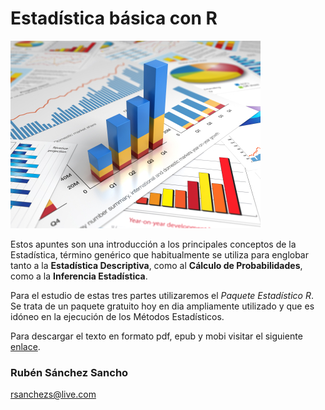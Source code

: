 # Estadística básica con R

![](analise-google-analytics-marketing-digital.jpg)

Estos apuntes son una introducción a los principales conceptos de la Estadística, término genérico que habitualmente se utiliza para englobar tanto a la __Estadística Descriptiva__, como al __Cálculo de Probabilidades__, como a la __Inferencia Estadística__.

Para el estudio de estas tres partes utilizaremos el _Paquete Estadístico R_. Se trata de un paquete gratuito hoy en dia ampliamente utilizado y que es idóneo en la ejecución de los Métodos Estadísticos.

Para descargar el texto en formato pdf, epub y mobi visitar el siguiente [enlace][1]. 




###  Rubén Sánchez Sancho

<a href="mailto:webmaster@example.com">rsanchezs@live.com</a>

[1]: https://www.gitbook.com/book/rsanchezs/statsr/details
